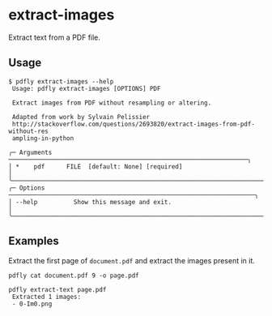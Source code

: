 # extract-images

Extract text from a PDF file.
## Usage

```
$ pdfly extract-images --help
 Usage: pdfly extract-images [OPTIONS] PDF

 Extract images from PDF without resampling or altering.

 Adapted from work by Sylvain Pelissier
 http://stackoverflow.com/questions/2693820/extract-images-from-pdf-without-res 
 ampling-in-python

╭─ Arguments ──────────────────────────────────────────────────────────────────╮
│ *    pdf      FILE  [default: None] [required]                               │
╰──────────────────────────────────────────────────────────────────────────────╯
╭─ Options ────────────────────────────────────────────────────────────────────╮
│ --help          Show this message and exit.                                  │
╰──────────────────────────────────────────────────────────────────────────────╯

```

## Examples

Extract the first page of `document.pdf` and extract the images present in it.

```
pdfly cat document.pdf 9 -o page.pdf

pdfly extract-text page.pdf
 Extracted 1 images:
 - 0-Im0.png

```